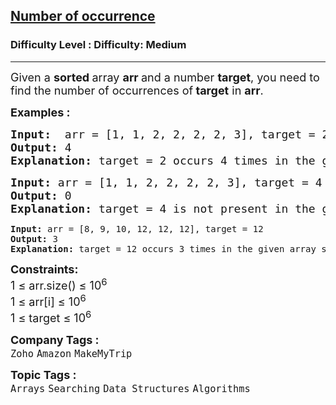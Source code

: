 <h2><a href="https://www.geeksforgeeks.org/problems/number-of-occurrence2259/1?utm_source=youtube&utm_medium=collab_striver_ytdescription&utm_campaign=number-of-occurrence">Number of occurrence</a></h2><h3>Difficulty Level : Difficulty: Medium</h3><hr><div class="problems_problem_content__Xm_eO"><p><span style="font-size: 18px;">Given a&nbsp;<strong>sorted&nbsp;</strong>array&nbsp;<strong>arr&nbsp;</strong>and a number&nbsp;<strong>target</strong>, you need to find the number of occurrences of<strong>&nbsp;target</strong>&nbsp;in&nbsp;<strong>arr</strong>.&nbsp;</span></p>
<p><span style="font-size: 18px;"><strong>Examples :</strong></span></p>
<pre><span style="font-size: 18px;"><strong>Input: </strong> arr = [1, 1, 2, 2, 2, 2, 3], target = 2
<strong>Output:</strong> 4
<strong>Explanation:</strong> target = 2 occurs 4 times in the given array so the output is 4.</span></pre>
<pre><span style="font-size: 18px;"><strong>Input:</strong> arr = [1, 1, 2, 2, 2, 2, 3], target = 4
<strong>Output:</strong> 0
<strong>Explanation:</strong> target = 4 is not present in the given array so the output is 0.<br></span></pre>
<pre><strong>Input:</strong> arr = [8, 9, 10, 12, 12, 12], target = 12
<strong>Output:</strong> 3
<strong>Explanation:</strong> target = 12 occurs 3 times in the given array so the output is 3.</pre>
<p><span style="font-size: 18px;"><strong>Constraints:</strong><br>1 ≤ arr.size() ≤ 10<sup>6</sup><br>1 ≤ arr[i] ≤ 10<sup>6</sup><br>1 ≤ target ≤ 10<sup>6</sup></span></p></div><p><span style=font-size:18px><strong>Company Tags : </strong><br><code>Zoho</code>&nbsp;<code>Amazon</code>&nbsp;<code>MakeMyTrip</code>&nbsp;<br><p><span style=font-size:18px><strong>Topic Tags : </strong><br><code>Arrays</code>&nbsp;<code>Searching</code>&nbsp;<code>Data Structures</code>&nbsp;<code>Algorithms</code>&nbsp;